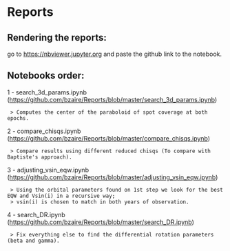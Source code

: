 # Reports

## Rendering the reports:
 go to https://nbviewer.jupyter.org and paste the github link to the notebook.

## Notebooks order:
  1 - search_3d_params.ipynb (https://github.com/bzaire/Reports/blob/master/search_3d_params.ipynb)
      
     > Computes the center of the paraboloid of spot coverage at both epochs. 
  
  2 - compare_chisqs.ipynb (https://github.com/bzaire/Reports/blob/master/compare_chisqs.ipynb)
      
     > Compare results using different reduced chisqs (To compare with Baptiste's approach).

  3 - adjusting_vsin_eqw.ipynb (https://github.com/bzaire/Reports/blob/master/adjusting_vsin_eqw.ipynb)
     
     > Using the orbital parameters found on 1st step we look for the best EQW and Vsin(i) in a recursive way;
     > vsin(i) is chosen to match in both years of observation.  
  
  4 - search_DR.ipynb (https://github.com/bzaire/Reports/blob/master/search_DR.ipynb)
     
     > Fix everything else to find the differential rotation parameters (beta and gamma).
  
  
